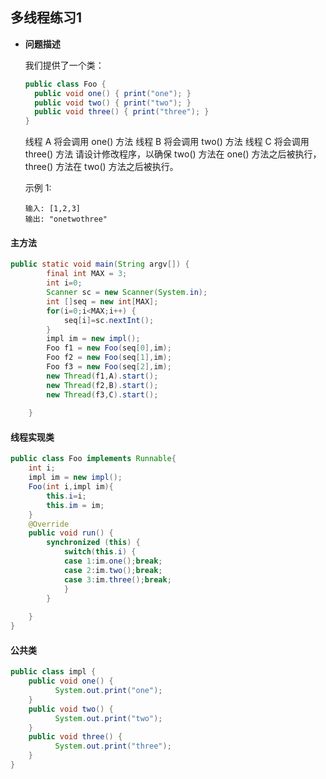 ## 多线程练习1

- **问题描述**

  我们提供了一个类：

  ```java
  public class Foo {
    public void one() { print("one"); }
    public void two() { print("two"); }
    public void three() { print("three"); }
  }
  ```

  线程 A 将会调用 one() 方法
  线程 B 将会调用 two() 方法
  线程 C 将会调用 three() 方法
  请设计修改程序，以确保 two() 方法在 one() 方法之后被执行，three() 方法在 two() 方法之后被执行。

  示例 1:

  ```
  输入: [1,2,3]
  输出: "onetwothree"
  ```

#### 主方法

```java
public static void main(String argv[]) {
    	final int MAX = 3;
    	int i=0;
    	Scanner sc = new Scanner(System.in);
    	int []seq = new int[MAX];
    	for(i=0;i<MAX;i++) {
    		seq[i]=sc.nextInt();
    	}
    	impl im = new impl();
    	Foo f1 = new Foo(seq[0],im);
    	Foo f2 = new Foo(seq[1],im);
    	Foo f3 = new Foo(seq[2],im);
    	new Thread(f1,A).start();
    	new Thread(f2,B).start();
    	new Thread(f3,C).start();
    	
    }
```

#### 线程实现类

```java
public class Foo implements Runnable{
	int i;
	impl im = new impl();
	Foo(int i,impl im){
		this.i=i;
		this.im = im;
	}
	@Override
	public void run() {
		synchronized (this) {
			switch(this.i) {
			case 1:im.one();break;
			case 2:im.two();break;
			case 3:im.three();break;
			}
		}
		
	}
}
```

#### 公共类

```java
public class impl {
	public void one() { 
	      System.out.print("one"); 
	}
	public void two() { 
		  System.out.print("two");
	}
	public void three() { 
		  System.out.print("three");
	}
}
```

